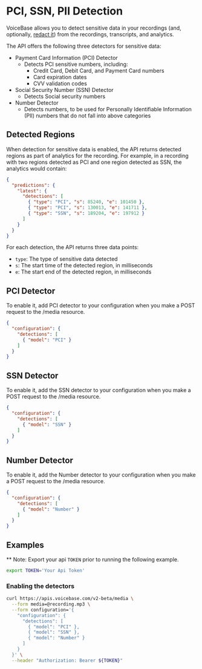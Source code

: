 # PCI, SSN, PII Detection

VoiceBase allows you to detect sensitive data in your recordings (and, optionally, [redact it](pci-ssn-pii-redaction.html)) from the recordings, transcripts, and analytics.

The API offers the following three detectors for sensitive data:

- Payment Card Information (PCI) Detector
    - Detects PCI sensitive numbers, including:
        - Credit Card, Debit Card, and Payment Card numbers
        - Card expiration dates
        - CVV validation codes
- Social Security Number (SSN) Detector
    - Detects Social security numbers
- Number Detector
    - Detects numbers, to be used for Personally Identifiable Information (PII) numbers that do not fall into above categories

## Detected Regions

When detection for sensitive data is enabled, the API returns detected regions as part of analytics for the recording. For example, in a recording with two regions detected as PCI and one region detected as SSN, the analytics would contain:

```json
{  
  "predictions": {
    "latest": {
      "detections": [
        { "type": "PCI", "s": 85240, "e": 101450 },
        { "type": "PCI", "s": 130013, "e": 141711 },
        { "type": "SSN", "s": 189204, "e": 197912 }
      ]
    }
  }
}
```

For each detection, the API returns three data points:
- `type`: The type of sensitive data detected
- `s`: The start time of the detected region, in milliseconds
- `e`: The start end of the detected region, in milliseconds 

## PCI Detector

To enable it, add PCI detector to your configuration when you make a POST request to the /media resource.

```json
{  
  "configuration": { 
    "detections": [ 
      { "model": "PCI" }
    ]
  }
}
```

## SSN Detector

To enable it, add the SSN detector to your configuration when you make a POST request to the /media resource.

```json
{  
  "configuration": { 
    "detections": [ 
      { "model": "SSN" }
    ]
  }
}
```

## Number Detector

To enable it, add the Number detector to your configuration when you make a POST request to the /media resource.

```json
{  
  "configuration": { 
    "detections": [ 
      { "model": "Number" }
    ]
  }
}
```


## Examples

** Note: Export your api `TOKEN` prior to running the following example.
         
```bash
export TOKEN='Your Api Token'
```

### Enabling the detectors

```bash
curl https://apis.voicebase.com/v2-beta/media \
  --form media=@recording.mp3 \
  --form configuration='{
    "configuration": {
      "detections": [ 
        { "model": "PCI" },
        { "model": "SSN" },
        { "model": "Number" }
      ]
    }
  }' \
  --header "Authorization: Bearer ${TOKEN}" 
```

